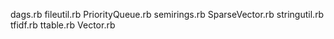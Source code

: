 dags.rb
fileutil.rb
PriorityQueue.rb
semirings.rb
SparseVector.rb
stringutil.rb
tfidf.rb
ttable.rb
Vector.rb

